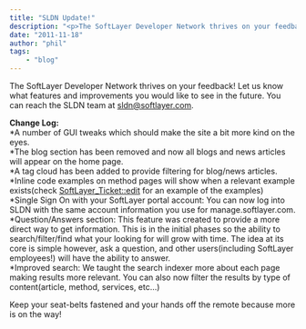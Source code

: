 ```yaml
---
title: "SLDN Update!"
description: "<p>The SoftLayer Developer Network thrives on your feedback!  Let us know what features and improvements you would like "
date: "2011-11-18"
author: "phil"
tags:
    - "blog"
---
```


<p>The SoftLayer Developer Network thrives on your feedback!  Let us know what features and improvements you would like to see in the future.  You can reach the SLDN team at <a href="mailto:sldn@softlayer.com">sldn@softlayer.com</a>.</p>
<p><strong>Change Log:</strong><br />
*A number of GUI tweaks which should make the site a bit more kind on the eyes.<br />
*The blog section has been removed and now all blogs and news articles will appear on the home page.<br />
*A tag cloud has been added to provide filtering for blog/news articles.<br />
*Inline code examples on method pages will show when a relevant example exists(check <a href="/reference/services/SoftLayer_Ticket/edit">SoftLayer_Ticket::edit</a> for an example of the examples)<br />
*Single Sign On with your SoftLayer portal account: You can now log into SLDN with the same account information you use for manage.softlayer.com.<br />
*Question/Answers section:  This feature was created to provide a more direct way to get information.  This is in the initial phases so the ability to search/filter/find what your looking for will grow with time.  The idea at its core is simple however, ask a question, and other users(including SoftLayer employees!) will have the ability to answer.<br />
*Improved search: We taught the search indexer more about each page making results more relevant.  You can also now filter the results by type of content(article, method, services, etc...)</p>
<p>Keep your seat-belts fastened and your hands off the remote because more is on the way!</p>

